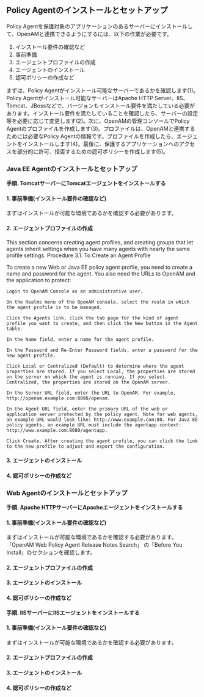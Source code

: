 ## Policy Agentのインストールとセットアップ

Policy Agentを保護対象のアプリケーションのあるサーバーにインストールして、OpenAMと連携できるようにするには、以下の作業が必要です。

1. インストール要件の確認など
2. 事前準備
3. エージェントプロファイルの作成
4. エージェントのインストール
5. 認可ポリシーの作成など

まずは、Policy Agentがインストール可能なサーバーであるかを確認します(1)。Policy Agentがインストール可能なサーバーはApache HTTP Server、IIS、Tomcat、JBossなどで、バージョンもインストール要件を満たしている必要があります。インストール要件を満たしていることを確認したら、サーバーの設定等を必要に応じて変更します(2)。次に、OpenAMの管理コンソールでPolicy Agentのプロファイルを作成します(3)。プロファイルは、OpenAMと連携するためには必要なPolicy Agentの情報です。プロファイルを作成したら、エージェントをインストールします(4)。最後に、保護するアプリケーションへのアクセスを部分的に許可、拒否するための認可ポリシーを作成します(5)。

###  Java EE Agentのインストールとセットアップ

**手順. TomcatサーバーにTomcatエージェントをインストールする**

#### 1. 事前準備(インストール要件の確認など)

まずはインストールが可能な環境であるかを確認する必要があります。

#### 2. エージェントプロファイルの作成

This section concerns creating agent profiles, and creating groups that let agents inherit settings when you have many agents with nearly the same profile settings.
Procedure 3.1. To Create an Agent Profile

To create a new Web or Java EE policy agent profile, you need to create a name and password for the agent. You also need the URLs to OpenAM and the application to protect:

    Login to OpenAM Console as an administrative user.

    On the Realms menu of the OpenAM console, select the realm in which the agent profile is to be managed.

    Click the Agents link, click the tab page for the kind of agent profile you want to create, and then click the New button in the Agent table.

    In the Name field, enter a name for the agent profile.

    In the Password and Re-Enter Password fields, enter a password for the new agent profile.

    Click Local or Centralized (Default) to determine where the agent properties are stored. If you select Local, the properties are stored on the server on which the agent is running. If you select Centralized, the properties are stored on the OpenAM server.

    In the Server URL field, enter the URL to OpenAM. For example, http://openam.example.com:8080/openam.

    In the Agent URL field, enter the primary URL of the web or application server protected by the policy agent. Note for web agents, an example URL would look like: http://www.example.com:80. For Java EE policy agents, an example URL must include the agentapp context: http://www.example.com:8080/agentapp.

    Click Create. After creating the agent profile, you can click the link to the new profile to adjust and export the configuration.

#### 3. エージェントのインストール


#### 4. 認可ポリシーの作成など


###  Web Agentのインストールとセットアップ

**手順. Apache HTTPサーバーにApacheエージェントをインストールする**

#### 1. 事前準備(インストール要件の確認など)

まずはインストールが可能な環境であるかを確認する必要があります。「OpenAM Web Policy Agent Release Notes
Search」
の「Before You Install」のセクションを確認します。

#### 2. エージェントプロファイルの作成

#### 3. エージェントのインストール


#### 4. 認可ポリシーの作成など

**手順. IISサーバーにIISエージェントをインストールする**

#### 1. 事前準備(インストール要件の確認など)

まずはインストールが可能な環境であるかを確認する必要があります。

#### 2. エージェントプロファイルの作成

#### 3. エージェントのインストール


#### 4. 認可ポリシーの作成など
